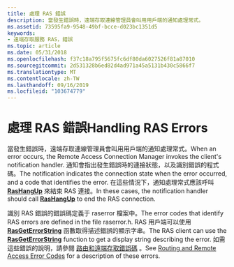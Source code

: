 ```yaml
---
title: 處理 RAS 錯誤
description: 當發生錯誤時，遠端存取連線管理員會叫用用戶端的通知處理常式。
ms.assetid: 73595fa9-9548-49bf-bcce-d023bc1351d5
keywords:
- 遠端存取服務 RAS，錯誤
ms.topic: article
ms.date: 05/31/2018
ms.openlocfilehash: f37c18a795f5675fc6df80da6027526f81a87010
ms.sourcegitcommit: 2d531328b6ed82d4ad971a45a5131b430c5866f7
ms.translationtype: MT
ms.contentlocale: zh-TW
ms.lasthandoff: 09/16/2019
ms.locfileid: "103674779"
---
```

# <a name="handling-ras-errors"></a><span data-ttu-id="9e85c-104">處理 RAS 錯誤</span><span class="sxs-lookup"><span data-stu-id="9e85c-104">Handling RAS Errors</span></span>

<span data-ttu-id="9e85c-105">當發生錯誤時，遠端存取連線管理員會叫用用戶端的通知處理常式。</span><span class="sxs-lookup"><span data-stu-id="9e85c-105">When an error occurs, the Remote Access Connection Manager invokes the client's notification handler.</span></span> <span data-ttu-id="9e85c-106">通知會指出發生錯誤時的連接狀態，以及識別錯誤的程式碼。</span><span class="sxs-lookup"><span data-stu-id="9e85c-106">The notification indicates the connection state when the error occurred, and a code that identifies the error.</span></span> <span data-ttu-id="9e85c-107">在這些情況下，通知處理常式應該呼叫 [**RasHangUp**](/windows/desktop/api/Ras/nf-ras-rashangupa) 來結束 RAS 連接。</span><span class="sxs-lookup"><span data-stu-id="9e85c-107">In these cases, the notification handler should call [**RasHangUp**](/windows/desktop/api/Ras/nf-ras-rashangupa) to end the RAS connection.</span></span>

<span data-ttu-id="9e85c-108">識別 RAS 錯誤的錯誤碼定義于 raserror 檔案中。</span><span class="sxs-lookup"><span data-stu-id="9e85c-108">The error codes that identify RAS errors are defined in the file raserror.h.</span></span> <span data-ttu-id="9e85c-109">RAS 用戶端可以使用 [**RasGetErrorString**](/windows/desktop/api/Ras/nf-ras-rasgeterrorstringa) 函數取得描述錯誤的顯示字串。</span><span class="sxs-lookup"><span data-stu-id="9e85c-109">The RAS client can use the [**RasGetErrorString**](/windows/desktop/api/Ras/nf-ras-rasgeterrorstringa) function to get a display string describing the error.</span></span> <span data-ttu-id="9e85c-110">如需這些錯誤的說明，請參閱 [路由和遠端存取錯誤碼](routing-and-remote-access-error-codes.md) 。</span><span class="sxs-lookup"><span data-stu-id="9e85c-110">See [Routing and Remote Access Error Codes](routing-and-remote-access-error-codes.md) for a description of these errors.</span></span>

 

 




